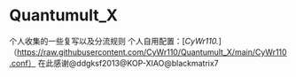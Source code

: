 # Quantumult_X
个人收集的一些复写以及分流规则
个人自用配置：[*CyWr110.*]（https://raw.githubusercontent.com/CyWr110/Quantumult_X/main/CyWr110.conf）
在此感谢@ddgksf2013@KOP-XIAO@blackmatrix7
